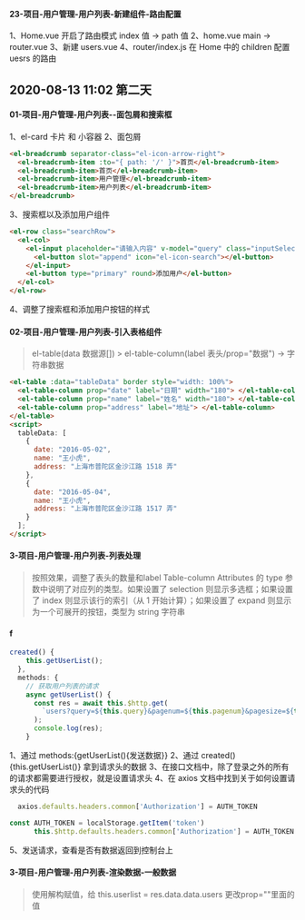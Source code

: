 #### 23-项目-用户管理-用户列表-新建组件-路由配置

1、Home.vue 开启了路由模式 index 值 -> path 值
2、home.vue main -> router.vue
3、新建 users.vue
4、router/index.js 在 Home 中的 children 配置 uesrs 的路由

## 2020-08-13 11:02 第二天

#### 01-项目-用户管理-用户列表--面包屑和搜索框

1、el-card 卡片 和 小容器
2、面包屑

```html
<el-breadcrumb separator-class="el-icon-arrow-right">
  <el-breadcrumb-item :to="{ path: '/' }">首页</el-breadcrumb-item>
  <el-breadcrumb-item>首页</el-breadcrumb-item>
  <el-breadcrumb-item>用户管理</el-breadcrumb-item>
  <el-breadcrumb-item>用户列表</el-breadcrumb-item>
</el-breadcrumb>
```

3、搜索框以及添加用户组件

```html
<el-row class="searchRow">
  <el-col>
    <el-input placeholder="请输入内容" v-model="query" class="inputSelect">
      <el-button slot="append" icon="el-icon-search"></el-button>
    </el-input>
    <el-button type="primary" round>添加用户</el-button>
  </el-col>
</el-row>
```

4、调整了搜索框和添加用户按钮的样式

#### 02-项目-用户管理-用户列表-引入表格组件

> el-table(data 数据源[]) > el-table-column(label 表头/prop="数据") -> 字符串数据

```html
<el-table :data="tableData" border style="width: 100%">
  <el-table-column prop="date" label="日期" width="180"> </el-table-column>
  <el-table-column prop="name" label="姓名" width="180"> </el-table-column>
  <el-table-column prop="address" label="地址"> </el-table-column>
</el-table>
<script>
  tableData: [
    {
      date: "2016-05-02",
      name: "王小虎",
      address: "上海市普陀区金沙江路 1518 弄"
    },
    {
      date: "2016-05-04",
      name: "王小虎",
      address: "上海市普陀区金沙江路 1517 弄"
    }
  ];
</script>
```

#### 3-项目-用户管理-用户列表-列表处理
> 按照效果，调整了表头的数量和label
> Table-column Attributes 的 type 参数中说明了对应列的类型。如果设置了 selection 则显示多选框；如果设置了 index 则显示该行的索引（从 1 开始计算）；如果设置了 expand 则显示为一个可展开的按钮，类型为 string 字符串

#### f
```js
created() {
    this.getUserList();
  },
  methods: {
    // 获取用户列表的请求
    async getUserList() {
      const res = await this.$http.get(
        `users?query=${this.query}&pagenum=${this.pagenum}&pagesize=${this.pagesize}`
      );
      console.log(res);
    }
```
1、通过 methods:{getUserList(){发送数据}}
2、通过 created(){this.getUserList()} 拿到请求头的数据
3、在接口文档中，除了登录之外的所有的请求都需要进行授权，就是设置请求头
4、在 axios 文档中找到关于如何设置请求头的代码
```js
  axios.defaults.headers.common['Authorization'] = AUTH_TOKEN
```
```js
const AUTH_TOKEN = localStorage.getItem('token')
      this.$http.defaults.headers.common['Authorization'] = AUTH_TOKEN
```
5、发送请求，查看是否有数据返回到控制台上

#### 3-项目-用户管理-用户列表-渲染数据-一般数据
> 使用解构赋值，给 this.userlist = res.data.data.users
> 更改prop=""里面的值
